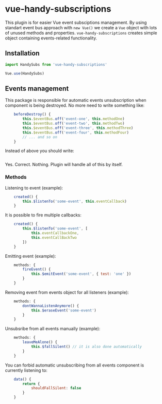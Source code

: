 # vue-handy-subscriptions
This plugin is for easier Vue event subsciptions management.
By using standart event bus approach with `new Vue()` we create a `Vue` object with lots of unused methods and properties. `vue-handy-subscriptions` creates simple object containing events-related functionality. 

## Installation
```javascript
import HandySubs from 'vue-handy-subscriptions'

Vue.use(HandySubs)
```

## Events management
This package is responsible for automatic events unsubscription when component is being destroyed. No more need to write something like:
```javascript
    beforeDestroy() {
        this.$eventBus.off('event-one', this.methodOne)
        this.$eventBus.off('event-two', this.methodTwo)
        this.$eventBus.off('event-three', this.methodThree)
        this.$eventBus.off('event-four', this.methodFour)
        // ... and so on
    }
```
Instead of above you should write:
```javascript
```
Yes. Correct. Nothing. Plugin will handle all of this by itself.

### Methods
Listening to event (example):
```javascript
    created() {
        this.$listenTo('some-event', this.eventCallback)
    }
```
It is possible to fire multiple callbacks:
```javascript
    created() {
        this.$listenTo('some-event', [
            this.eventCallbackOne,
            this.eventCallBackTwo
        ])
    }
```

Emitting event (example):
```javascript
    methods: {
        fireEvent() {
            this.$emitEvent('some-event', { test: 'one' })
        }
    }
```

Removing event from events object for all listeners (example):
```javascript
    methods: {
        dontWannaListenAnymore() {
            this.$eraseEvent('some-event')
        }
    }
```

Unsubsribe from all events manually (example):
```javascript
    methods: {
        leaveMeAlone() {
            this.$fallSilent() // it is also done automatically
        }
    }
```

You can forbid automatic unsubscribing from all events component is currently listening to:
```javascript
    data() {
        return {
            shouldFallSilent: false
        }
    }
```



